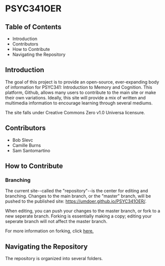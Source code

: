 # PSYC341OER
## Table of Contents
* Introduction
* Contributors 
* How to Contribute
* Navigating the Repository

## Introduction

The goal of this project is to provide an open-source, ever-expanding body of information for PSYC341: Introduction to Memory and Cognition. This platform, Github, allows many users to contribute to the main site or make their own variations. Ideally, this site will provide a mix of written and multimedia information to encourage learning through several mediums.    

The site falls under Creative Commons Zero v1.0 Universa licensure. 

## Contributors
* Bob Slevc
* Camille Burns
* Sam Santomartino

## How to Contribute
### Branching

The current site--called the "repository"--is the center for editing and branching. Changes to the main branch, or the "master" branch, will be pushed to the published site: https://umdoer.github.io/PSYC341OER/.

When editing, you can push your changes to the master branch, or fork to a new seperate branch. Forking is essentially making a copy; editing your seperate branch will not affect the master branch. 

For more information on forking, click [here.](https://docs.github.com/en/free-pro-team@latest/github/collaborating-with-issues-and-pull-requests/working-with-forks)

## Navigating the Repository

The repository is organized into several folders. 
